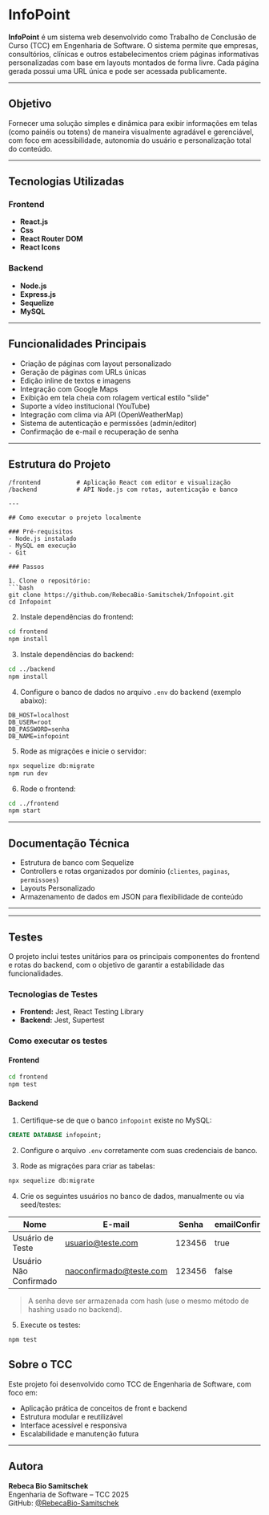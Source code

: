 # InfoPoint

**InfoPoint** é um sistema web desenvolvido como Trabalho de Conclusão de Curso (TCC) em Engenharia de Software. O sistema permite que empresas, consultórios, clínicas e outros estabelecimentos criem páginas informativas personalizadas com base em layouts montados de forma livre. Cada página gerada possui uma URL única e pode ser acessada publicamente.

---

## Objetivo

Fornecer uma solução simples e dinâmica para exibir informações em telas (como painéis ou totens) de maneira visualmente agradável e gerenciável, com foco em acessibilidade, autonomia do usuário e personalização total do conteúdo.

---

## Tecnologias Utilizadas

### Frontend
- **React.js**
- **Css**
- **React Router DOM**
- **React Icons**

### Backend
- **Node.js**
- **Express.js**
- **Sequelize**
- **MySQL**

---

## Funcionalidades Principais

- Criação de páginas com layout personalizado
- Geração de páginas com URLs únicas
- Edição inline de textos e imagens
- Integração com Google Maps
- Exibição em tela cheia com rolagem vertical estilo "slide"
- Suporte a vídeo institucional (YouTube)
- Integração com clima via API (OpenWeatherMap)
- Sistema de autenticação e permissões (admin/editor)
- Confirmação de e-mail e recuperação de senha

---

## Estrutura do Projeto

```
/frontend          # Aplicação React com editor e visualização
/backend           # API Node.js com rotas, autenticação e banco

---

## Como executar o projeto localmente

### Pré-requisitos
- Node.js instalado
- MySQL em execução
- Git

### Passos

1. Clone o repositório:
```bash
git clone https://github.com/RebecaBio-Samitschek/Infopoint.git
cd Infopoint
```

2. Instale dependências do frontend:
```bash
cd frontend
npm install
```

3. Instale dependências do backend:
```bash
cd ../backend
npm install
```

4. Configure o banco de dados no arquivo `.env` do backend (exemplo abaixo):

```env
DB_HOST=localhost
DB_USER=root
DB_PASSWORD=senha
DB_NAME=infopoint
```

5. Rode as migrações e inicie o servidor:
```bash
npx sequelize db:migrate
npm run dev
```

6. Rode o frontend:
```bash
cd ../frontend
npm start
```

---

## Documentação Técnica

- Estrutura de banco com Sequelize
- Controllers e rotas organizados por domínio (`clientes`, `paginas`, `permissoes`)
- Layouts Personalizado
- Armazenamento de dados em JSON para flexibilidade de conteúdo

---


---

## Testes

O projeto inclui testes unitários para os principais componentes do frontend e rotas do backend, com o objetivo de garantir a estabilidade das funcionalidades.

### Tecnologias de Testes

- **Frontend:** Jest, React Testing Library
- **Backend:** Jest, Supertest

### Como executar os testes

#### Frontend

```bash
cd frontend
npm test
```

#### Backend

1. Certifique-se de que o banco `infopoint` existe no MySQL:
```sql
CREATE DATABASE infopoint;
```

2. Configure o arquivo `.env` corretamente com suas credenciais de banco.

3. Rode as migrações para criar as tabelas:
```bash
npx sequelize db:migrate
```

4. Crie os seguintes usuários no banco de dados, manualmente ou via seed/testes:

| Nome                   | E-mail                   | Senha   | emailConfirmado |
|------------------------|--------------------------|---------|------------------|
| Usuário de Teste       | usuario@teste.com        | 123456  | true             |
| Usuário Não Confirmado | naoconfirmado@teste.com  | 123456  | false            |

> A senha deve ser armazenada com hash (use o mesmo método de hashing usado no backend).

5. Execute os testes:
```bash
npm test
```



## Sobre o TCC

Este projeto foi desenvolvido como TCC de Engenharia de Software, com foco em:
- Aplicação prática de conceitos de front e backend
- Estrutura modular e reutilizável
- Interface acessível e responsiva
- Escalabilidade e manutenção futura

---

## Autora

**Rebeca Bio Samitschek**  
Engenharia de Software – TCC 2025  
GitHub: [@RebecaBio-Samitschek](https://github.com/RebecaBio-Samitschek)

